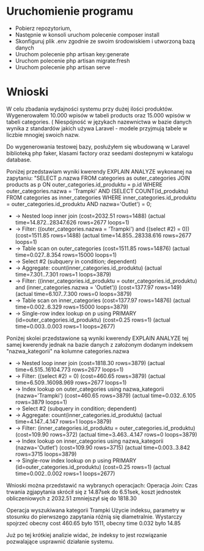 # Uruchomienie programu
* Pobierz  repozytorium, 
* Następnie w konsoli uruchom polecenie composer install
* Skonfiguruj plik .env zgodnie ze swoim środowiskiem i utworzoną bazą danych
* Uruchom polecenie php artisan key:generate
* Uruchom polecenie php artisan migrate:fresh
* Uruchom polecenie php artisan serve


# Wnioski

W celu zbadania wydajności systemu przy dużej ilości produktów. Wygenerowałem 10.000 wpisów w tabeli products oraz 15.000 wpisów w tabeli categories. ( Niespójność w językach nazewnictwa w bazie danych wynika z standardów jakich używa Laravel - modele przyjmują tabele w liczbie mnogiej swoich nazw.

Do wygenerowania testowej bazy, posłużyłem się wbudowaną w Laravel biblioteką php faker, klasami factory oraz seedami dostepnymi w katalogu database.

Poniżej przedstawiam wyniki kwerendy EXPLAIN ANALYZE wykonanej na zapytaniu:
"SELECT p.nazwa FROM categories as outer_categories JOIN products as p ON outer_categories.id_produktu = p.id WHERE outer_categories.nazwa = 'Trampki' AND 
(SELECT COUNT(id_produktu) FROM categories as inner_categories WHERE inner_categories.id_produktu = outer_categories.id_produktu AND nazwa='Outlet') = 0;

* -> Nested loop inner join  (cost=2032.51 rows=1488) (actual time=14.872..28347.626 rows=2677 loops=1)
* -> Filter: ((outer_categories.nazwa = 'Trampki') and ((select #2) = 0))  (cost=1511.85 rows=1488) (actual time=14.855..28338.616 rows=2677 loops=1)
* -> Table scan on outer_categories  (cost=1511.85 rows=14876) (actual time=0.027..8.354 rows=15000 loops=1)
* -> Select #2 (subquery in condition; dependent)
* -> Aggregate: count(inner_categories.id_produktu)  (actual time=7.301..7.301 rows=1 loops=3879)
* -> Filter: ((inner_categories.id_produktu = outer_categories.id_produktu) and (inner_categories.nazwa = 'Outlet'))  (cost=1377.97 rows=149) (actual time=6.107..7.300 rows=0 loops=3879)
* -> Table scan on inner_categories  (cost=1377.97 rows=14876) (actual time=0.002..6.329 rows=15000 loops=3879)
* -> Single-row index lookup on p using PRIMARY (id=outer_categories.id_produktu)  (cost=0.25 rows=1) (actual time=0.003..0.003 rows=1 loops=2677)

Poniżej skolei przedstawione są wyniki kwerendy EXPLAIN ANALYZE tej samej kwerendy jednak na bazie danych z założonym dodanym indeksem "nazwa_kategorii" na kolumne categories.nazwa

* -> Nested loop inner join  (cost=1818.30 rows=3879) (actual time=6.515..16104.773 rows=2677 loops=1)
* -> Filter: ((select #2) = 0)  (cost=460.65 rows=3879) (actual time=6.509..16098.969 rows=2677 loops=1)
* -> Index lookup on outer_categories using nazwa_kategorii (nazwa='Trampki')  (cost=460.65 rows=3879) (actual time=0.032..6.105 rows=3879 loops=1)
* -> Select #2 (subquery in condition; dependent)
* -> Aggregate: count(inner_categories.id_produktu)  (actual time=4.147..4.147 rows=1 loops=3879)
* -> Filter: (inner_categories.id_produktu = outer_categories.id_produktu)  (cost=109.90 rows=372) (actual time=3.463..4.147 rows=0 loops=3879)
* -> Index lookup on inner_categories using nazwa_kategorii (nazwa='Outlet')  (cost=109.90 rows=3715) (actual time=0.003..3.842 rows=3715 loops=3879)
* -> Single-row index lookup on p using PRIMARY (id=outer_categories.id_produktu)  (cost=0.25 rows=1) (actual time=0.002..0.002 rows=1 loops=2677)

Wnioski można przedstawić na wybranych operacjach: 
Operacja Join: 
Czas trwania zgjapytania skrócił się z 14.87sek do 6.51sek, koszt jednostek obliczeniowych z 2032.51 zmniejszył się do 1818.30

Operacja wyszukiwana kategorii Trampki
Użycie indeksu, parametry w stosunku do pierwszego zapytania różnią się diametralnie. Wystarczy spojrzeć obecny cost 460.65 było 1511, obecny time 0.032 było 14.85

Już po tej krótkiej analizie widać, że indeksy to jest rozwiązanie pozwalające usprawnić działanie systemu. 
